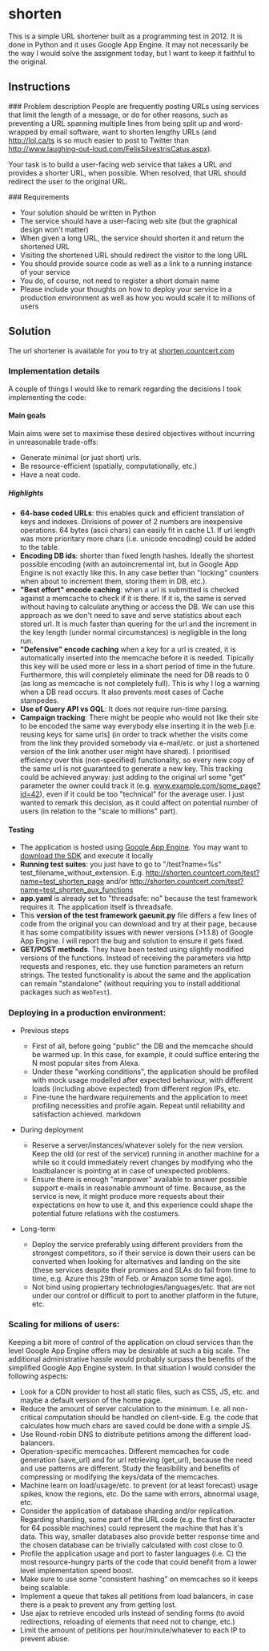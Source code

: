 # shorten
This is a simple URL shortener built as a programming test in 2012. It is done in Python and it uses Google App Engine. It may not necessarily be the way I would solve the assignment today, but I want to keep it faithful to the original.

## Instructions
### Problem description
People are frequently posting URLs using services that limit the length of a message, or do for other reasons, such as preventing a URL spanning multiple lines from being split up and word-wrapped by email software, want to shorten lengthy URLs (and http://lol.ca/ts is so much easier to post to Twitter than http://www.laughing-out-loud.com/FelisSilvestrisCatus.aspx).

Your task is to build a user-facing web service that takes a URL and provides a shorter URL, when possible. When resolved, that URL should redirect the user to the original URL.

### Requirements
* Your solution should be written in Python
* The service should have a user-facing web site (but the graphical design won't matter)
* When given a long URL, the service should shorten it and return the shortened URL
* Visiting the shortened URL should redirect the visitor to the long URL
* You should provide source code as well as a link to a running instance of your service
* You do, of course, not need to register a short domain name
* Please include your thoughts on how to deploy your service in a production environment as well as how you would scale it to millions of users

## Solution
The url shortener is available for you to try at [shorten.countcert.com](http://shorten.countcert.com/)

### Implementation details
A couple of things I would like to remark regarding the decisions I took implementing the code:

#### Main goals
Main aims were set to maximise these desired objectives without incurring in unreasonable trade-offs:
- Generate minimal (or just short) urls.
- Be resource-efficient (spatially, computationally, etc.)
- Have a neat code.

##### Highlights
- **64-base coded URLs**: this enables quick and efficient translation of keys and indexes. Divisions of power of 2 numbers are inexpensive operations. 64 bytes (ascii chars) can easily fit in cache L1. If url length was more prioritary more chars (i.e. unicode encoding) could be added to the table.
- **Encoding DB ids**: shorter than fixed length hashes. Ideally the shortest possible encoding (with an autoincremental int, but in Google App Engine is not exactly like this. In any case better than "locking" counters when about to increment them, storing them in DB, etc.).
- **"Best effort" encode caching**: when a url is submitted is checked against a memcache to check if it is there. If it is, the same is served without having to calculate anything or access the DB. We can use this approach as we don't need to save and serve statistics about each stored url. It is much faster than quering for the url and the increment in the key length (under normal circumstances) is negligible in the long run.
- **"Defensive" encode caching** when a key for a url is created, it is automatically inserted into the memcache before it is needed. Tipically this key will be used more or less in a short period of time in the future. Furthermore, this will completely eliminate the need for DB reads to 0 (as long as memcache is not completely full). This is why I log a warning when a DB read occurs. It also prevents most cases of Cache stampedes.
- **Use of Query API vs GQL**: It does not require run-time parsing.
- **Campaign tracking**: There might be people who would not like their site to be encoded the same way everybody else inserting it in the web [i.e. reusing keys for same urls] (in order to track whether the visits come from the link they provided somebody via e-mail/etc. or just a shortened version of the link another user might have shared). I prioritised efficiency over this (non-specified) functionality, so every new copy of the same url is not guaranteed to generate a new key. This tracking could be achieved anyway: just adding to the original url some "get" parameter the owner could track it (e.g. www.example.com/some_page?id=42), even if it could be too "technical" for the average user. I just wanted to remark this decision, as it could affect on potential number of users (in relation to the "scale to millions" part).

#### Testing
- The application is hosted using [Google App Engine](https://en.wikipedia.org/wiki/Google_App_Engine?oldformat=true). You may want to [download the SDK]((https://cloud.google.com/appengine/downloads)) and execute it locally
- **Running test suites**: you just have to go to "/test?name=%s" test_filename_without_extension. E.g. http://shorten.countcert.com/test?name=test_shorten_page and/or  http://shorten.countcert.com/test?name=test_shorten_aux_functions
- **app.yaml** is already set to "threadsafe: no" because the test framework requires it. The application itself is threadsafe.
- This **version of the test framework gaeunit.py** file differs a few lines of code from the original you can download and try at their page, because it has some compatibility issues with newer versions (>1.1.8) of Google App Engine. I will report the bug and solution to ensure it gets fixed.
- **GET/POST methods**. They have been tested using slightly modified versions of the functions. Instead of receiving the parameters via http requests and respones, etc. they use function parameters an return strings. The tested functionality is about the same and the application can remain "standalone" (without requiring you to install additional packages such as `WebTest`).

### Deploying in a production environment:
- Previous steps
    - First of all, before going "public" the DB and the memcache should be warmed up. In this case, for example, it could suffice entering the N most popular sites from Alexa.
    - Under these "working conditions", the application should be profiled with mock usage modelled after expected behaviour, with different loads (including above expected) from different region IPs, etc.
    - Fine-tune the hardware requirements and the application to meet profiling necessities and profile again. Repeat until reliability and satisfaction achieved.
    markdown

- During deployment
    - Reserve a server/instances/whatever solely for the new version. Keep the old (or rest of the service) running in another machine for a while so it could immediately revert changes by modifying who the loadbalancer is pointing at in case of unexpected problems.
    - Ensure there is enough "manpower" available to answer possible support e-mails in reasonable ammount of time. Because, as the service is new, it might produce more requests about their expectations on how to use it, and this experience could shape the potential future relations with the costumers.

- Long-term
    - Deploy the service preferably using different providers from the strongest competitors, so if their service is down their users can be converted when looking for alternatives and landing on the site (these services despite their promises and SLAs do fail from time to time, e.g. Azure this 29th of Feb. or Amazon some time ago).
    - Not bind using propiertary technologies/languages/etc. that are not under our control or difficult to port to another platform in the future, etc.

### Scaling for milions of users:
Keeping a bit more of control of the application on cloud services than the level Google App Engine offers may be desirable at such a big scale. The additional administrative hassle would probably surpass the benefits of the simplified Google App Engine system. In that situation I would consider the following aspects:

- Look for a CDN provider to host all static files, such as CSS, JS, etc. and maybe a default version of the home page.
- Reduce the amount of server calculation to the minimum. I.e. all non-critical computation should be handled on client-side. E.g. the code that calculates how much chars are saved could be done with a simple JS.
- Use Round-robin DNS to distribute petitions among the different load-balancers.
- Operation-specific memcaches. Different memcaches for code generation (save_url) and for url retrieving (get_url), because the need and use patterns are different. Study the feasibility and benefits of compressing or modifying the keys/data of the memcaches.
- Machine learn on load/usage/etc. to prevent (or at least forecast) usage spikes, know the regions, etc. Do the same with errors, abnormal usage, etc.
- Consider the application of database sharding and/or replication. Regarding sharding, some part of the URL code (e.g. the first character for 64 possible machines) could represent the machine that has it's data. This way, smaller databases also provide better response time and the chosen database can be trivially calculated with cost close to 0.
- Profile the application usage and port to faster languages (i.e. C) the most resource-hungry parts of the code that could benefit from a lower level implementation speed boost.
- Make sure to use some "consistent hashing" on memcaches so it keeps being scalable.
- Implement a queue that takes all petitions from load balancers, in case there is a peak to prevent any from getting lost.
- Use ajax to retrieve encoded urls instead of sending forms (to avoid redirections, reloading of elements that need not to change, etc.)
- Limit the amount of petitions per hour/minute/whatever to each IP to prevent abuse.

